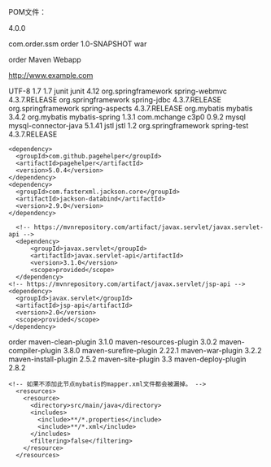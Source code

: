 POM文件：
<?xml version="1.0" encoding="UTF-8"?>

<project xmlns="http://maven.apache.org/POM/4.0.0" xmlns:xsi="http://www.w3.org/2001/XMLSchema-instance"
  xsi:schemaLocation="http://maven.apache.org/POM/4.0.0 http://maven.apache.org/xsd/maven-4.0.0.xsd">
  <modelVersion>4.0.0</modelVersion>

  <groupId>com.order.ssm</groupId>
  <artifactId>order</artifactId>
  <version>1.0-SNAPSHOT</version>
  <packaging>war</packaging>

  <name>order Maven Webapp</name>
  <!-- FIXME change it to the project's website -->
  <url>http://www.example.com</url>

  <properties>
    <project.build.sourceEncoding>UTF-8</project.build.sourceEncoding>
    <maven.compiler.source>1.7</maven.compiler.source>
    <maven.compiler.target>1.7</maven.compiler.target>
  </properties>

  <dependencies>
    <dependency>
      <groupId>junit</groupId>
      <artifactId>junit</artifactId>
      <version>4.12</version>
    </dependency>
    <!-- https://mvnrepository.com/artifact/org.springframework/spring-webmvc -->
    <dependency>
      <groupId>org.springframework</groupId>
      <artifactId>spring-webmvc</artifactId>
      <version>4.3.7.RELEASE</version>
    </dependency>
    <!-- https://mvnrepository.com/artifact/org.springframework/spring-jdbc -->
    <dependency>
      <groupId>org.springframework</groupId>
      <artifactId>spring-jdbc</artifactId>
      <version>4.3.7.RELEASE</version>
    </dependency>
    <!-- https://mvnrepository.com/artifact/org.springframework/spring-aspects -->
    <dependency>
      <groupId>org.springframework</groupId>
      <artifactId>spring-aspects</artifactId>
      <version>4.3.7.RELEASE</version>
    </dependency>
    <!-- https://mvnrepository.com/artifact/org.mybatis/mybatis -->
    <dependency>
      <groupId>org.mybatis</groupId>
      <artifactId>mybatis</artifactId>
      <version>3.4.2</version>
    </dependency>
    <!-- https://mvnrepository.com/artifact/org.mybatis/mybatis-spring -->
    <dependency>
      <groupId>org.mybatis</groupId>
      <artifactId>mybatis-spring</artifactId>
      <version>1.3.1</version>
    </dependency>
    <!-- https://mvnrepository.com/artifact/com.mchange/c3p0 -->
    <dependency>
      <groupId>com.mchange</groupId>
      <artifactId>c3p0</artifactId>
      <version>0.9.2</version>
    </dependency>
    <!-- https://mvnrepository.com/artifact/mysql/mysql-connector-java -->
    <dependency>
      <groupId>mysql</groupId>
      <artifactId>mysql-connector-java</artifactId>
      <version>5.1.41</version>
    </dependency>
    <!-- https://mvnrepository.com/artifact/javax.servlet.jsp.jstl/jstl -->
    <dependency>
      <groupId>jstl</groupId>
      <artifactId>jstl</artifactId>
      <version>1.2</version>
    </dependency>
<!--    <dependency>-->
<!--      <groupId>javax.servlet</groupId>-->
<!--      <artifactId>servlet-api</artifactId>-->
<!--        <version>2.5</version>-->
<!--      <scope>provided</scope>-->
<!--    </dependency>-->
    <!-- https://mvnrepository.com/artifact/org.springframework/spring-test -->
    <dependency>
      <groupId>org.springframework</groupId>
      <artifactId>spring-test</artifactId>
      <version>4.3.7.RELEASE</version>
    </dependency>

    <dependency>
      <groupId>com.github.pagehelper</groupId>
      <artifactId>pagehelper</artifactId>
      <version>5.0.4</version>
    </dependency>
    <dependency>
      <groupId>com.fasterxml.jackson.core</groupId>
      <artifactId>jackson-databind</artifactId>
      <version>2.9.0</version>
    </dependency>

      <!-- https://mvnrepository.com/artifact/javax.servlet/javax.servlet-api -->
      <dependency>
          <groupId>javax.servlet</groupId>
          <artifactId>javax.servlet-api</artifactId>
          <version>3.1.0</version>
          <scope>provided</scope>
      </dependency>
    <!-- https://mvnrepository.com/artifact/javax.servlet/jsp-api -->
    <dependency>
      <groupId>javax.servlet</groupId>
      <artifactId>jsp-api</artifactId>
      <version>2.0</version>
      <scope>provided</scope>
    </dependency>


  </dependencies>

  <build>
    <finalName>order</finalName>
    <pluginManagement><!-- lock down plugins versions to avoid using Maven defaults (may be moved to parent pom) -->
      <plugins>
        <plugin>
          <artifactId>maven-clean-plugin</artifactId>
          <version>3.1.0</version>
        </plugin>
        <!-- see http://maven.apache.org/ref/current/maven-core/default-bindings.html#Plugin_bindings_for_war_packaging -->
        <plugin>
          <artifactId>maven-resources-plugin</artifactId>
          <version>3.0.2</version>
        </plugin>
        <plugin>
          <artifactId>maven-compiler-plugin</artifactId>
          <version>3.8.0</version>
        </plugin>
        <plugin>
          <artifactId>maven-surefire-plugin</artifactId>
          <version>2.22.1</version>
        </plugin>
        <plugin>
          <artifactId>maven-war-plugin</artifactId>
          <version>3.2.2</version>
        </plugin>
        <plugin>
          <artifactId>maven-install-plugin</artifactId>
          <version>2.5.2</version>
        </plugin>
        <plugin>
          <artifactId>maven-site-plugin</artifactId>
          <version>3.3</version>
        </plugin>
        <plugin>
          <artifactId>maven-deploy-plugin</artifactId>
          <version>2.8.2</version>
        </plugin>
      </plugins>
    </pluginManagement>

    <!-- 如果不添加此节点mybatis的mapper.xml文件都会被漏掉。 -->
      <resources>
        <resource>
          <directory>src/main/java</directory>
          <includes>
            <include>**/*.properties</include>
            <include>**/*.xml</include>
          </includes>
          <filtering>false</filtering>
        </resource>
      </resources>
  </build>
</project>

